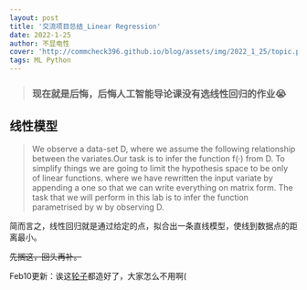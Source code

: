 ```yaml
---
layout: post
title: '交流项目总结_Linear Regression'
date: 2022-1-25
author: 不显电性
cover: 'http://commcheck396.github.io/blog/assets/img/2022_1_25/topic.png'
tags: ML Python
---
```


> ### 现在就是后悔，后悔人工智能导论课没有选线性回归的作业😭

## 线性模型
> We observe a data-set D, where we assume the following relationship between the variates.Our task is to infer the function f(·) from D. To simplify things we are going to limit the hypothesis space to be only of linear functions. 
where we have rewritten the input variate by appending a one so that we can write everything on matrix form. The task that we will perform in this lab is to infer the function parametrised by w by observing D.

简而言之，线性回归就是通过给定的点，拟合出一条直线模型，使线到数据点的距离最小。

~~先搁这，回头再补。~~

Feb10更新：诶这[轮子](https://commcheck396.github.io/blog/2022/02/11/pytorch_1.html)都造好了，大家怎么不用啊(